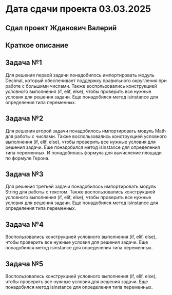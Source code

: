 # Дата сдачи проекта 03.03.2025
## Сдал проект Жданович Валерий
## Краткое описание
## Задача №1
Для решения первой задачи понадобилось импортировать модуль Decimal, который обеспечивает поддержку правильного округления при работе с большими числами. Также воспользовались конструкцией условного выполнения (if, elif, else), чтобы проверить все нужные условия для решения задачи. Еще понадобился метод isinstance для определения типа переменных.
## Задача №2
Для решения второй задачи понадобилось импортировать модуль Math для работы с числами. Также воспользовались конструкцией условного выполнения (if, elif, else), чтобы проверить все нужные условия для решения задачи. Еще понадобился метод isinstance для определения типа переменных. И понадобилась формула для вычисление площади по формуле Герона.
## Задача №3
Для решения третьей задачи понадобилось импортировать модуль String для работы с текстом. Также воспользовались конструкцией условного выполнения (if, elif, else), чтобы проверить все нужные условия для решения задачи. Еще понадобился метод isinstance для определения типа переменных.
## Задача №4
Воспользовались конструкцией условного выполнения (if, elif, else), чтобы проверить все нужные условия для решения задачи. Еще понадобился метод isinstance для определения типа переменных.
## Задача №5
Воспользовались конструкцией условного выполнения (if, elif, else), чтобы проверить все нужные условия для решения задачи. Еще понадобился метод isinstance для определения типа переменных.
